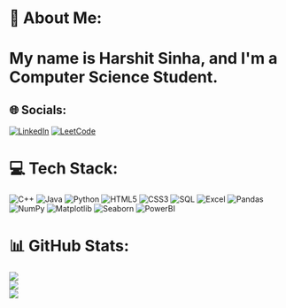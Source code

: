 # 💫 About Me:
<h1>My name is Harshit Sinha, and I'm a Computer Science Student. </h1>


## 🌐 Socials:
[![LinkedIn](https://img.shields.io/badge/LinkedIn-%230077B5.svg?logo=linkedin&logoColor=white)](https://www.linkedin.com/in/harshit-sinha-3027b0290/) 
[![LeetCode](https://img.shields.io/badge/LeetCode-%23FFA116.svg?logo=LeetCode&logoColor=white&style=for-the-badge)](https://leetcode.com/u/hasrhit_sinha_27/)

# 💻 Tech Stack:
![C++](https://img.shields.io/badge/C++-%2300599C.svg?style=for-the-badge&logo=c%2B%2B&logoColor=white) 
![Java](https://img.shields.io/badge/Java-%23ED8B00.svg?style=for-the-badge&logo=openjdk&logoColor=white) 
![Python](https://img.shields.io/badge/Python-3670A0?style=for-the-badge&logo=python&logoColor=ffdd54) 
![HTML5](https://img.shields.io/badge/HTML5-%23E34F26.svg?style=for-the-badge&logo=html5&logoColor=white) 
![CSS3](https://img.shields.io/badge/CSS3-%231572B6.svg?style=for-the-badge&logo=css3&logoColor=white) 
![SQL](https://img.shields.io/badge/SQL-%2300f.svg?style=for-the-badge&logo=mysql&logoColor=white) 
![Excel](https://img.shields.io/badge/Excel-%231D6F42.svg?style=for-the-badge&logo=microsoft-excel&logoColor=white) 
![Pandas](https://img.shields.io/badge/Pandas-%23150458.svg?style=for-the-badge&logo=pandas&logoColor=white) 
![NumPy](https://img.shields.io/badge/NumPy-%23013243.svg?style=for-the-badge&logo=numpy&logoColor=white) 
![Matplotlib](https://img.shields.io/badge/Matplotlib-%23000000.svg?style=for-the-badge&logo=matplotlib&logoColor=white) 
![Seaborn](https://img.shields.io/badge/Seaborn-%23000.svg?style=for-the-badge&logoColor=white) 
![PowerBI](https://img.shields.io/badge/PowerBI-%23F2C811.svg?style=for-the-badge&logo=microsoft-power-bi&logoColor=black)

# 📊 GitHub Stats:
<!-- GitHub Stats -->
![](https://github-readme-stats.vercel.app/api?username=Harshitsinha27&theme=dark&hide_border=false&include_all_commits=false&count_private=false)<br/>
![](https://nirzak-streak-stats.vercel.app/?user=Harshitsinha27&theme=dark&hide_border=false)<br/>
![](https://github-readme-stats.vercel.app/api/top-langs/?username=Harshitsinha27&theme=dark&hide_border=false&include_all_commits=false&count_private=false&layout=compact)




<!-- Proudly created with GPRM ( https://gprm.itsvg.in ) -->
